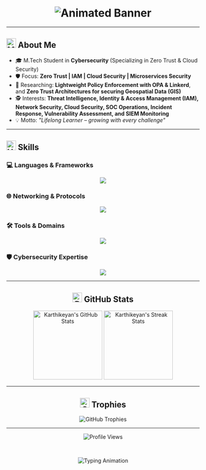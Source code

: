 <h1 align="center">
  <img src="https://capsule-render.vercel.app/api?type=waving&color=gradient&height=200&section=header&text=Cybersecurity%20Explorer&fontSize=70&fontColor=ffffff" alt="Animated Banner">
</h1>

---

## <img src="https://raw.githubusercontent.com/Tarikul-Islam-Anik/Animated-Fluent-Emojis/master/Emojis/Smilies/Man%20Genie.png" alt="Man Genie" width="25" height="25" /> About Me
- 🎓 M.Tech Student in **Cybersecurity** (Specializing in Zero Trust & Cloud Security)
- 🛡️ Focus: **Zero Trust | IAM | Cloud Security | Microservices Security**
- 🔬 Researching: **Lightweight Policy Enforcement with OPA & Linkerd**, and **Zero Trust Architectures for securing Geospatial Data (GIS)**
- 🕵️ Interests: **Threat Intelligence, Identity & Access Management (IAM), Network Security, Cloud Security, SOC Operations, Incident Response, Vulnerability Assessment, and SIEM Monitoring**
- 💡 Motto: *"Lifelong Learner – growing with every challenge"*

---

## <img src="https://raw.githubusercontent.com/Tarikul-Islam-Anik/Animated-Fluent-Emojis/master/Emojis/Symbols/High%20Voltage.png" alt="High Voltage" width="25" height="25" /> Skills

### 💻 Languages & Frameworks
<p align="center">
  <img src="https://skillicons.dev/icons?i=python,sql,bash,powershell,go,rust" />
</p>

### 🌐 Networking & Protocols
<p align="center">
  <img src="https://skillicons.dev/icons?i=docker,kubernetes,aws,gcp,azure,linux,windows,cloudflare,nginx,git,jenkins,grafana" />
</p>

### 🛠️ Tools & Domains
<p align="center">
  <img src="https://skillicons.dev/icons?i=burp,wireshark,metasploit,nessus,splunk,okta,jira,prometheus,aws,gcp" />
</p>

### 🛡️ Cybersecurity Expertise
<p align="center">
  <img src="https://skillicons.dev/icons?i=security,pentest,forensics,threat,vulnerability,network,iam,soc,cloud,threatintel" />
</p>

---

<h2 align="center">
  <img src="https://raw.githubusercontent.com/Tarikul-Islam-Anik/Animated-Fluent-Emojis/master/Emojis/Objects/Bar%20Chart.png" alt="Bar Chart" width="25" height="25" /> GitHub Stats
</h2>

<p align="center">
  <img src="https://github-readme-stats.vercel.app/api?username=Karthikeyan1202&show_icons=true&theme=onedark&hide_border=true&count_private=true" alt="Karthikeyan's GitHub Stats" height="180em"/>
  <img src="https://github-readme-streak-stats.herokuapp.com/?user=Karthikeyan1202&theme=radical&hide_border=true" alt="Karthikeyan's Streak Stats" height="180em"/>
</p>

---

<h2 align="center">
  <img src="https://raw.githubusercontent.com/Tarikul-Islam-Anik/Animated-Fluent-Emojis/master/Emojis/Activities/Sports%20Medal.png" alt="Sports Medal" width="25" height="25" /> Trophies
</h2>

<p align="center">
  <img src="https://github-profile-trophy.vercel.app/?username=Karthikeyan1202&theme=radical&no-frame=true&no-bg=true" alt="GitHub Trophies" />
</p>

---

<p align="center">
  <img src="https://komarev.com/ghpvc/?username=Karthikeyan1202&label=Profile%20Views&color=0e75b6&style=flat" alt="Profile Views"/>
</p>
<br>
<p align="center">
  <img src="https://readme-typing-svg.herokuapp.com?font=Share+Tech+Mono&size=22&duration=4000&pause=1000&color=FF00FF&center=true&vCenter=true&width=700&lines=Initializing+Defense+Protocols...;Monitoring+SQLi+%2C+XSS+%2C+Command+Injection...;Cybersecurity+is+not+an+option%2C+it's+a+mission+%F0%9F%9A%80" alt="Typing Animation">
</p>
